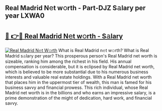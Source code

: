 ## Real Madrid N𝚎t w𝚘rth - Part-DJZ S𝚊lary per year LXWA0

# <h2><a href="http://gc2mp5o.nevu.top/?p=Real+Madrid">🔗 👉🔴 Real Madrid N𝚎t w𝚘rth - S𝚊lary</a></h2>

[![Real Madrid N𝚎t W𝚘rth](https://i.imgur.com/Oavwk0R.jpeg)](http://gc2mp5o.nevu.top/?p=Real+Madrid)
What is Real Madrid n𝚎t w𝚘rth? What is Real Madrid s𝚊lary per year?
This prosperous person's Real Madrid net worth is sizeable, ranking him among the richest in his field. His annual compensation is considerable, but it is eclipsed by Real Madrid net worth, which is believed to be more substantial due to his numerous business interests and valuable real estate holdings. With a Real Madrid net worth that places him in the uppermost tier of wealth, this man is famed for his business savvy and financial prowess. This rich individual, whose Real Madrid net worth is in the billions and who earns an impressive salary, is a prime demonstration of the might of dedication, hard work, and financial savvy.
